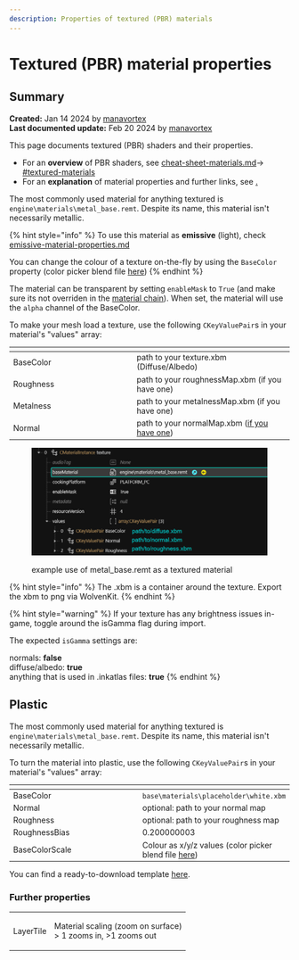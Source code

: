 ```yaml
---
description: Properties of textured (PBR) materials
---
```


# Textured (PBR) material properties

## Summary

**Created:** Jan 14 2024 by [manavortex](https://app.gitbook.com/u/NfZBoxGegfUqB33J9HXuCs6PVaC3 "mention")\
**Last documented update:** Feb 20 2024 by [manavortex](https://app.gitbook.com/u/NfZBoxGegfUqB33J9HXuCs6PVaC3 "mention")

This page documents textured (PBR) shaders and their properties.&#x20;

* For an **overview** of PBR shaders, see [cheat-sheet-materials.md](../../references-lists-and-overviews/cheat-sheet-materials.md "mention")-> [#textured-materials](../../references-lists-and-overviews/cheat-sheet-materials.md#textured-materials "mention")
* For an **explanation** of material properties and further links, see [.](./ "mention")

The most commonly used material for anything textured is `engine\materials\metal_base.remt`. Despite its name, this material isn't necessarily metallic.

{% hint style="info" %}
To use this material as **emissive** (light), check [emissive-material-properties.md](emissive-material-properties.md "mention")&#x20;

You can change the colour of a texture on-the-fly by using the `BaseColor` property  (color picker blend file [here](https://mega.nz/file/uE902LDQ#YmrHs0oAQBQqaFPjvYGazxI5s2LUlqzuNG14jU8Vgks))
{% endhint %}

The material can be transparent by setting `enableMask` to `True` (and make sure its not overriden in the [material chain](../shaders/#the-daisy-chain)). When set, the material will use the `alpha` channel of the BaseColor.&#x20;

To make your mesh load a texture, use the following `CKeyValuePair`s in your material's "values" array:

<table><thead><tr><th width="208"></th><th></th></tr></thead><tbody><tr><td>BaseColor</td><td>path to your texture.xbm (Diffuse/Albedo)</td></tr><tr><td>Roughness</td><td>path to your roughnessMap.xbm (if you have one)</td></tr><tr><td>Metalness</td><td>path to your metalnessMap.xbm (if you have one)</td></tr><tr><td>Normal</td><td>path to your normalMap.xbm (<a href="../../../modding-guides/textures-and-luts/self-made-normal-maps/">if you have one</a>)</td></tr></tbody></table>

<figure><img src="../../../.gitbook/assets/textured material example.png" alt=""><figcaption><p>example use of metal_base.remt as a textured material</p></figcaption></figure>

{% hint style="info" %}
The .xbm is a container around the texture. Export the xbm to png via WolvenKit.
{% endhint %}

{% hint style="warning" %}
If your texture has any brightness issues in-game, toggle around the isGamma flag during import.

The expected `isGamma` settings are:

normals: **false**\
diffuse/albedo: **true**\
anything that is used in .inkatlas files: **true**
{% endhint %}

## Plastic

The most commonly used material for anything textured is `engine\materials\metal_base.remt`. Despite its name, this material isn't necessarily metallic.

To turn the material into plastic, use the following `CKeyValuePair`s in your material's "values" array:

<table><thead><tr><th width="232"></th><th></th></tr></thead><tbody><tr><td>BaseColor</td><td><code>base\materials\placeholder\white.xbm</code></td></tr><tr><td>Normal</td><td>optional: path to your normal map</td></tr><tr><td>Roughness</td><td>optional: path to your roughness map</td></tr><tr><td>RoughnessBias</td><td>0.200000003</td></tr><tr><td>BaseColorScale</td><td>Colour as x/y/z values (color picker blend file <a href="https://mega.nz/file/uE902LDQ#YmrHs0oAQBQqaFPjvYGazxI5s2LUlqzuNG14jU8Vgks">here</a>)</td></tr></tbody></table>

You can find a ready-to-download template [here](https://mega.nz/file/nElTyD6Z#LU5kYrd42ikOvWdWSVu51e0Brg0E-YqymCp5AgQdaLY).

### Further properties

|           |                                                                         |
| --------- | ----------------------------------------------------------------------- |
| LayerTile | <p>Material scaling (zoom on surface)<br>> 1 zooms in, >1 zooms out</p> |
